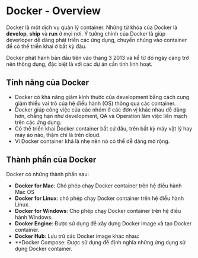# Docker - Overview

Docker là một dịch vụ quản lý container. Những từ khóa của Docker là **develop**, **ship** và **run** ở mọi nơi. Ý tưởng chính của Docker là giúp deverloper dễ dàng phát triển các ứng dụng, chuyển chúng vào container để có thể triển khai ở bất kỳ đâu.

Docker phát hành bản đầu tiên vào tháng 3 2013 và kể từ dó ngày càng trở nên thông dụng, đặc biệt là với các dự án cần tính linh hoạt.

## Tính năng của Docker

  - Docker có khả năng giảm kính thước của development bằng cách cung giảm thiểu vai trò của hệ điều hành (OS) thông qua các container.
  - Docker giúp công việc của các nhóm ở các đơn vị khác nhau dễ dàng hơn, chẳng hạn như development, QA và Operation làm việc liền mạch trên các ứng dụng.
  - Có thể triển khai Docker container bất cứ đâu, trên bất kỳ máy vật lý hay máy ảo nào, thậm chí là trên cloud.
  - Vì Docker container khá là nhẹ nên nó có thể dễ dàng mở rộng.


## Thành phần của Docker

  Docker có những thành phần sau:
  - **Docker for Mac**: Chó phép chạy Docker container trên hệ điều hành Mac OS
  - **Docker for Linux**: chó phép chạy Docker container trên hệ điều hành Linux.
  - **Docker for Windows**: Cho phép chạy Docker container trên hệ điều hành Windows.
  - **Docker Engine**: Được sử dụng để xây dựng Docker image và tạo Docker container.
  - **Docker Hub**: Lưu trữ các Docker image khác nhau:
  - **Docker Compose: Được sử dụng để định nghĩa những ứng dụng sử dụng Docker container.
